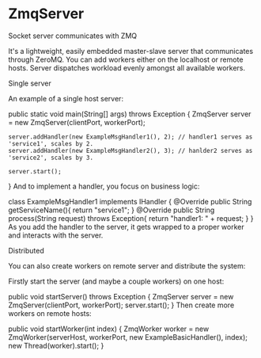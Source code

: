 # ZmqServer
Socket server communicates with ZMQ

It's a lightweight, easily embedded master-slave server that communicates through ZeroMQ. You can add workers either on the localhost or remote hosts. Server dispatches workload evenly amongst all available workers.

Single server

An example of a single host server:

public static void main(String[] args) throws Exception {
  	ZmqServer server = new ZmqServer(clientPort, workerPort);

  	server.addHandler(new ExampleMsgHandler1(), 2);	// handler1 serves as 'service1', scales by 2.
  	server.addHandler(new ExampleMsgHandler2(), 3);	// hanlder2 serves as 'service2', scales by 3.

  	server.start();
  }
And to implement a handler, you focus on business logic:

class ExampleMsgHandler1 implements IHandler {
	@Override
	public String getServiceName(){
		return "service1";
	}
	@Override
	public String process(String request) throws Exception{
		return "handler1: " + request;
	}
}
As you add the handler to the server, it gets wrapped to a proper worker and interacts with the server.

Distributed

You can also create workers on remote server and distribute the system:

Firstly start the server (and maybe a couple workers) on one host:

public void startServer() throws Exception {
	ZmqServer server = new ZmqServer(clientPort, workerPort);
	server.start();
}
Then create more workers on remote hosts:

public void startWorker(int index) {
	ZmqWorker worker = new ZmqWorker(serverHost, workerPort, new ExampleBasicHandler(), index);
	new Thread(worker).start();
}
